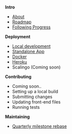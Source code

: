 **Intro**
* [About](/OpenTechFund/opentech.fund/wiki)
* [Roadmap](/OpenTechFund/opentech.fund/wiki)
* [Following Progress](/OpenTechFund/opentech.fund/wiki/Following-progress)

**Deployment**
* [Local development](/OpenTechFund/opentech.fund/wiki/Local-development-environment)
* [Standalone App](/OpenTechFund/opentech.fund/wiki/Deployment:-Standalone-App)
* [Docker](/OpenTechFund/opentech.fund/wiki/Deployment:-Docker)
* [Heroku](/OpenTechFund/opentech.fund/wiki/Deployment:-Heroku)
* Scalingo (Coming soon)

**Contributing**
*  Coming soon..
*  Setting up a local build
*  Submitting changes
*  Updating front-end files
*  Running tests

**Maintaining**
* [Quarterly milestone rebase](https://github.com/OpenTechFund/opentech.fund/wiki/Quarterly-milestone-rebase) 

